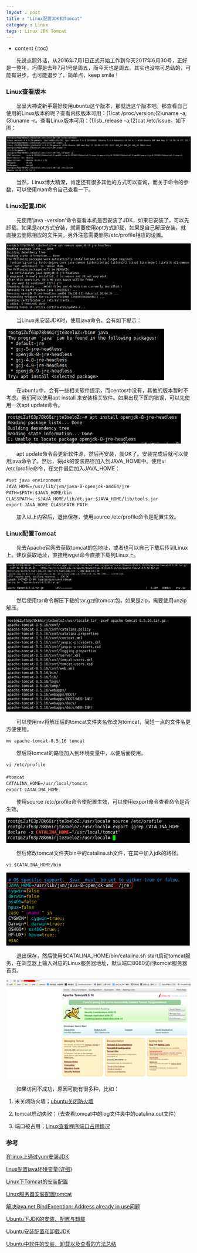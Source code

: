 ```yaml
---
layout : post
title : "Linux配置JDK和Tomcat"
category : Linux
tags : Linux JDK Tomcat
---
```


* content
{:toc}


　　先说点题外话，从2016年7月1日正式开始工作到今天2017年6月30号，正好是一整年，巧得是去年7月1号是周五，而今天也是周五。其实也没啥可总结的，可能有进步，也可能退步了，简单点，keep smile！





### Linux查看版本

　　呈呈大神说新手最好使用ubuntu这个版本，那就选这个版本吧。那查看自己使用的Linux版本的呢？查看内核版本可用：(1)cat /proc/version;(2)uname -a;(3)uname -r。查看Linux版本可用：(1)lsb_release -a;(2)cat /etc/issue。如下图：

![查看Linux内核和版本](https://github.com/shiliewrain/shiliewrain.github.io/blob/master/img/Linux_version1.png)

　　当然，Linux博大精深，肯定还有很多其他的方式可以查询，而关于命令的参数，可以使用man命令自己查看一下。

### Linux配置JDK

　　先使用'java -version'命令查看本机是否安装了JDK，如果已安装了，可以先卸载。如果是apt方式安装，就需要使用apt方式卸载，如果是自己解压安装，就直接去删除相应的文件夹。另外注意需要删除/etc/profile相应的设置。

![查看和卸载JDK](https://github.com/shiliewrain/shiliewrain.github.io/blob/master/img/apt%E5%8D%B8%E8%BD%BDjdk.png)

　　当Linux未安装JDK时，使用java命令，会有如下提示：

![使用java命令](https://github.com/shiliewrain/shiliewrain.github.io/blob/master/img/java%E5%91%BD%E4%BB%A4.png)

　　在ubuntu中，会有一些相关软件提示，而centos中没有，其他的版本暂时不考虑。我们可以使用apt install <software package>来安装相关软件。如果出现下图的错误，可以先使用一次apt update命令。

![apt install无法安装1](https://github.com/shiliewrain/shiliewrain.github.io/blob/master/img/apt%20install%E6%97%A0%E6%B3%95%E5%AE%89%E8%A3%851.png)

　　apt update命令会更新软件源，然后再安装，就OK了。安装完成后就可以使用java命令了。然后，将jdk的安装路径加入到JAVA_HOME中。使用vi /etc/profile命令，在文件最后加入JAVA_HOME：

```txt
#set java environment
JAVA_HOME=/usr/lib/jvm/java-8-openjdk-amd64/jre
PATH=$PATH:$JAVA_HOME/bin
CLASSPATH=.:$JAVA_HOME/lib/dt.jar:$JAVA_HOME/lib/tools.jar
export JAVA_HOME CLASSPATH PATH
```

　　加入以上内容后，退出保存，使用source /etc/profile命令是配置生效。

### Linux配置Tomcat

　　先去Apache官网去获取tomcat的包地址，或者也可以自己下载后传到Linux上。建议获取地址，直接用wget命令直接下载到Linux上。

![下载tomcat](https://github.com/shiliewrain/shiliewrain.github.io/blob/master/img/%E4%B8%8B%E8%BD%BDtomcat.png)

　　然后使用tar命令解压下载的tar.gz的tomcat包，如果是zip，需要使用unzip解压。

![解压tomcat](https://github.com/shiliewrain/shiliewrain.github.io/blob/master/img/%E8%A7%A3%E5%8E%8Btomcat.png)

　　可以使用mv将解压后的tomcat文件夹名修改为tomcat，简短一点的文件名更方便使用。

```txt
mv apache-tomcat-8.5.16 tomcat
```

　　然后将tomcat的路径加入到环境变量中，以便后面使用。

```txt
vi /etc/profile

#tomcat
CATALINA_HOME=/usr/local/tomcat
export CATALINA_HOME
```

　　使用source /etc/profile命令使配置生效，可以使用export命令查看命令是否生效。

![检查tomcat配置](https://github.com/shiliewrain/shiliewrain.github.io/blob/master/img/%E6%A3%80%E6%9F%A5tomcat%E9%85%8D%E7%BD%AE.png)

　　然后修改tomcat文件夹bin中的catalina.sh文件，在其中加入jdk的路径。
```txt
vi $CATALINA_HOME/bin
```

![tomcat加入jdk路径](https://github.com/shiliewrain/shiliewrain.github.io/blob/master/img/tomcat%E5%8A%A0%E5%85%A5jdk%E8%B7%AF%E5%BE%84.png)

　　退出保存，然后使用$CATALINA_HOME/bin/catalina.sh start启动tomcat服务，在浏览器上输入对应的Linux服务器地址，默认端口8080访问tomcat服务器首页。

![tomcat首页](https://github.com/shiliewrain/shiliewrain.github.io/blob/master/img/tomcat%E9%A6%96%E9%A1%B5.png)

　　如果访问不成功，原因可能有很多种，比如：

1. 未关闭防火墙；[ubuntu关闭防火墙](http://www.jianshu.com/p/a1a4455ff8fd)

2. tomcat启动失败；（去查看tomcat中的log文件夹中的catalina.out文件）

3. 端口被占用；[Linux查看程序端口占用情况](http://www.cnblogs.com/benio/archive/2010/09/15/1826728.html)

### 参考

[在linux上通过yum安装JDK](https://my.oschina.net/andyfeng/blog/601291)

[linux配置java环境变量(详细)](http://www.cnblogs.com/samcn/archive/2011/03/16/1986248.html)

[Linux下Tomcat的安装配置](http://blog.csdn.net/zhuying_linux/article/details/6583096)

[Linux服务器安装配置tomcat](http://www.jianshu.com/p/b71296e8b9a7)

[解决java.net.BindException: Address already in use问题](http://www.programgo.com/article/68533223626/)

[Ubuntu下JDK的安装、配置与卸载](http://blog.csdn.net/wenqisun/article/details/7422875)

[Ubuntu安装配置和卸载JDK](http://zyjustin9.iteye.com/blog/2176556)

[Ubuntu中软件的安装、卸载以及查看的方法总结](http://www.jianshu.com/p/03035ff6bb80)